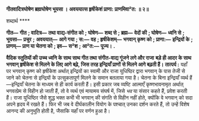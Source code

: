 **गीतवादित्रघोषेण ब्रह्मघोषेण भूयसा ।** **अवययात्स हृषीकेशं प्राणा: प्राणमिवा²त: ॥ २॥** 

शब्दार्थ **** 

**गीत—** **गीत** **; वादित्र—** **तथा वाद्य-संगीत को** **; घोषेण—** **शब्द से** **; ब्रह्म—** **वेदों की** **; घोषेण—** **ध्वनि से** **; भूयसा—** **प्रचुर** **;** **अवययात्—** **आगे गया** **; स:—** **वह** **; हृषीकेशम्—** **भगवान् कृष्ण को** **; प्राणा:—** **इन्द्रियों के** **; प्राणम्—** **प्राण या चेतना को** **; इव—** **स²श** **; आ²त:—** **पूज्य।** **.** 

**वैदिक स्तुतियों की उच्च ध्वनि के साथ साथ गीत तथा संगीत-वाद्य गूंजने लगे और राजा** **बड़े ही आदर के साथ भगवान् हृषीकेश से मिलने के लिए आगे बढ़े, जिस तरह इन्द्रियाँ प्राणों** **से मिलने आगे बढ़ती हैं।** **तात्पर्य :** यहाँ पर भगवान् कृष्ण को हृषीकेश अर्थात् इन्द्रियों का स्वामी और राजा युधिष्ठिर द्वारा भगवान् के पास तेजी से जाने को चेतना से इन्द्रियों के उत्सुकतापूर्ण मिलने के समान बतलाया गया है। चेतना के बिना इन्द्रियाँ व्यर्थ हैं—इन्द्रियाँ चेतना के माध्यम से ही कार्य करती हैं। इसी प्रकार जब व्यष्टि आत्माएँ कृष्णभावनामृत अर्थात् भगवत्प्रेम से विहीन हो जाती हैं, तो वे व्यर्थ एवं मायामय संघर्ष में, जिसे *भव* या संसार कहते हैं, प्रवेश करती हैं। राजा युधिष्ठिर जैसे शुद्ध भक्त कभी भी भगवान् की संगति से विहीन नहीं होते, क्योंकि वे भगवान् को सदा अपने हृदय में रखते हैं। फिर भी जब वे दीर्घकालीन वियोग के पश्चात् उनका दर्शन करते हैं, तो उन्हें विशेष आनन्द की अनुभूति होती है, जैसाकि यहाँ पर वर्णन हुआ है।  